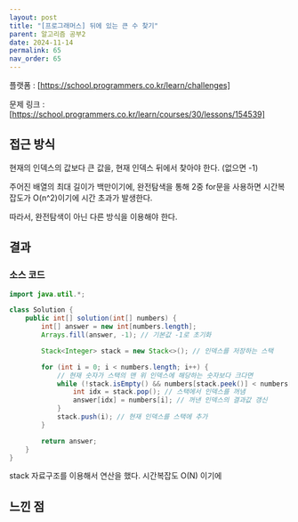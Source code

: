 ```yaml
---
layout: post
title: "[프로그래머스] 뒤에 있는 큰 수 찾기"
parent: 알고리즘 공부2
date: 2024-11-14
permalink: 65
nav_order: 65
---
```


플랫폼 : [https://school.programmers.co.kr/learn/challenges]

문제 링크 : [https://school.programmers.co.kr/learn/courses/30/lessons/154539]

## 접근 방식

현재의 인덱스의 값보다 큰 값을, 현재 인덱스 뒤에서 찾아야 한다. (없으면 -1)

주어진 배열의 최대 길이가 백만이기에, 완전탐색을 통해 2중 for문을 사용하면 시간복잡도가 O(n^2)이기에 시간 초과가 발생한다.

따라서, 완전탐색이 아닌 다른 방식을 이용해야 한다.

## 결과

### 소스 코드

```java
import java.util.*;

class Solution {
    public int[] solution(int[] numbers) {
        int[] answer = new int[numbers.length];
        Arrays.fill(answer, -1); // 기본값 -1로 초기화

        Stack<Integer> stack = new Stack<>(); // 인덱스를 저장하는 스택

        for (int i = 0; i < numbers.length; i++) {
            // 현재 숫자가 스택의 맨 위 인덱스에 해당하는 숫자보다 크다면
            while (!stack.isEmpty() && numbers[stack.peek()] < numbers[i]) {
                int idx = stack.pop(); // 스택에서 인덱스를 꺼냄
                answer[idx] = numbers[i]; // 꺼낸 인덱스의 결과값 갱신
            }
            stack.push(i); // 현재 인덱스를 스택에 추가
        }

        return answer;
    }
}

```

stack 자료구조를 이용해서 연산을 했다. 시간복잡도 O(N) 이기에

## 느낀 점

[https://school.programmers.co.kr/learn/challenges]: https://school.programmers.co.kr/learn/challenges
[https://school.programmers.co.kr/learn/courses/30/lessons/154539]: https://school.programmers.co.kr/learn/courses/30/lessons/154539
